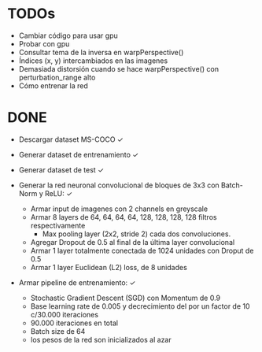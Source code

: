 TODOs
=====

* Cambiar código para usar gpu
* Probar con gpu
* Consultar tema de la inversa en warpPerspective()
* Índices (x, y) intercambiados en las imagenes
* Demasiada distorsión cuando se hace warpPerspective() con perturbation_range alto
* Cómo entrenar la red

DONE
====
* Descargar dataset MS-COCO ✓
* Generar dataset de entrenamiento ✓
* Generar dataset de test ✓

* Generar la red neuronal convolucional de bloques de 3x3 con Batch-Norm y ReLU: ✓
    * Armar input de imagenes con 2 channels en greyscale
    * Armar 8 layers de 64, 64, 64, 64, 128, 128, 128, 128 filtros respectivamente
		* Max pooling layer (2x2, stride 2) cada dos convoluciones.
    * Agregar Dropout de 0.5 al final de la última layer convolucional
    * Armar 1 layer totalmente conectada de 1024 unidades con Droput de 0.5
    * Armar 1 layer Euclidean (L2) loss, de 8 unidades
* Armar pipeline de entrenamiento: ✓
    * Stochastic Gradient Descent (SGD) con Momentum de 0.9
    * Base learning rate de 0.005 y decrecimiento del por un factor de 10 c/30.000 iteraciones
    * 90.000 iteraciones en total
    * Batch size de 64
    * los pesos de la red son inicializados al azar
